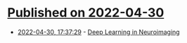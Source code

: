 # [Published on 2022-04-30](index.md)

* [2022-04-30, 17:37:29](https://news.ycombinator.com/item?id=31217651) - [Deep Learning in Neuroimaging](https://thegradient.pub/the-role-of-deep-learning-in-understanding-neuroimaging-data/)

